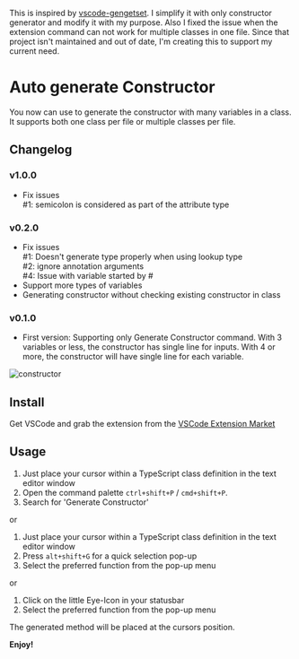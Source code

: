 This is inspired by [vscode-gengetset](https://github.com/cybertim/vscode-gengetset). I simplify it with only constructor generator and modify it with my purpose. Also I fixed the issue when the extension command can not work for multiple classes in one file. Since that project isn't maintained and out of date, I'm creating this to support my current need.

# Auto generate Constructor
You now can use to generate the constructor with many variables in a class. It supports both one class per file or multiple classes per file. 

## Changelog

### v1.0.0
* Fix issues <br>
#1: semicolon is considered as part of the attribute type
 

### v0.2.0
* Fix issues <br>
#1: Doesn't generate type properly when using lookup type <br>
#2: ignore annotation arguments<br>
#4: Issue with variable started by #<br>
* Support more types of variables
* Generating constructor without checking existing constructor in class

### v0.1.0
+ First version: Supporting only Generate Constructor command.
With 3 variables or less, the constructor has single line for inputs.
With 4 or more, the constructor will have single line for each variable.


![constructor](demo.gif)

## Install
Get VSCode and grab the extension from the [VSCode Extension Market](https://marketplace.visualstudio.com/items?itemName=toanchivu.tcv-typescript-constructor-generator)

## Usage

1. Just place your cursor within a TypeScript class definition in the text editor window
2. Open the command palette `ctrl+shift+P` / `cmd+shift+P`.
3. Search for 'Generate Constructor'

or

1. Just place your cursor within a TypeScript class definition in the text editor window
2. Press `alt+shift+G` for a quick selection pop-up
3. Select the preferred function from the pop-up menu

or

1. Click on the little Eye-Icon in your statusbar
2. Select the preferred function from the pop-up menu

The generated method will be placed at the cursors position.

**Enjoy!**
